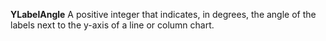 **YLabelAngle** A positive integer that indicates, in degrees, the angle of the labels next to the y-axis of a line or column chart.
